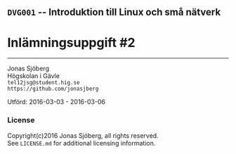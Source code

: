 ## `DVG001` -- Introduktion till Linux och små nätverk

#  Inlämningsuppgift #2

--------------------------------------------------------------------------------

Jonas Sjöberg  
Högskolan i Gävle  
`tel12jsg@student.hig.se`  
`https://github.com/jonasjberg`  


Utförd: 2016-03-03 - 2016-03-06


### License
Copyright(c)2016 Jonas Sjöberg, all rights reserved.  
See `LICENSE.md` for additional licensing information.

